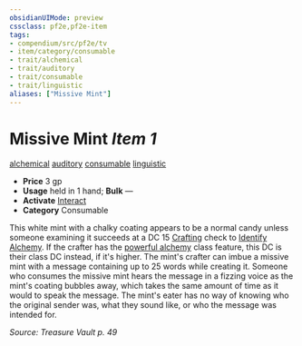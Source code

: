 ```yaml
---
obsidianUIMode: preview
cssclass: pf2e,pf2e-item
tags:
- compendium/src/pf2e/tv
- item/category/consumable
- trait/alchemical
- trait/auditory
- trait/consumable
- trait/linguistic
aliases: ["Missive Mint"]
---
```

# Missive Mint *Item 1*  
[alchemical](rules/traits/alchemical.md "Alchemical Item Trait")  [auditory](rules/traits/auditory.md "Auditory Effect Trait")  [consumable](rules/traits/consumable.md "Consumable Item Trait")  [linguistic](rules/traits/linguistic.md "Linguistic Effect Trait")  

- **Price** 3 gp
- **Usage** held in 1 hand; **Bulk** —
- **Activate** [Interact](rules/actions/interact.md)
- **Category** Consumable

This white mint with a chalky coating appears to be a normal candy unless someone examining it succeeds at a DC 15 [Crafting](compendium/skills.md#Crafting) check to [Identify Alchemy](rules/actions/identify-alchemy.md). If the crafter has the [powerful alchemy](compendium/feats/powerful-alchemy.md) class feature, this DC is their class DC instead, if it's higher. The mint's crafter can imbue a missive mint with a message containing up to 25 words while creating it. Someone who consumes the missive mint hears the message in a fizzing voice as the mint's coating bubbles away, which takes the same amount of time as it would to speak the message. The mint's eater has no way of knowing who the original sender was, what they sound like, or who the message was intended for.

*Source: Treasure Vault p. 49*